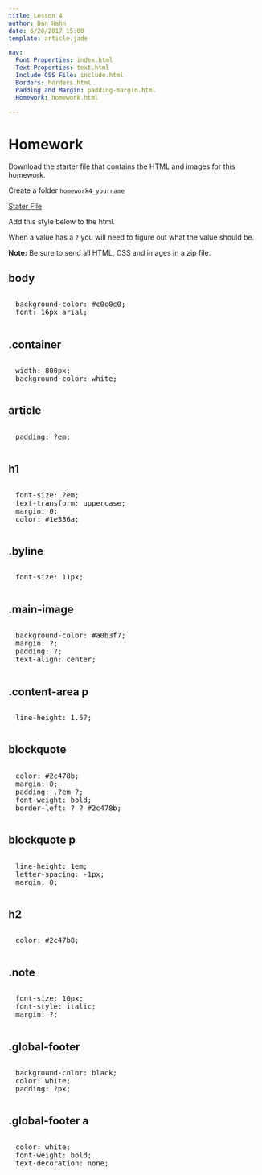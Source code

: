 ```yaml
---
title: Lesson 4
author: Dan Hahn
date: 6/28/2017 15:00
template: article.jade

nav:
  Font Properties: index.html
  Text Properties: text.html
  Include CSS File: include.html
  Borders: borders.html
  Padding and Margin: padding-margin.html
  Homework: homework.html

---
```


# Homework

Download the starter file that contains the HTML and images for this homework.

Create a folder `homework4_yourname`

[Stater File](homework-week4.zip)

Add this style below to the html.

When a value has a `?` you will need to figure out what the value should be.

**Note:** Be sure to send all HTML, CSS and images in a zip file.

## body
<pre style="white-space:pre-line;padding: 1em;">
	background-color: #c0c0c0;
	font: 16px arial;
</pre>


## .container
<pre style="white-space:pre-line;padding: 1em;">
	width: 800px;
	background-color: white;
</pre>


## article
<pre style="white-space:pre-line;padding: 1em;">
	padding: ?em;
</pre>


## h1
<pre style="white-space:pre-line;padding: 1em;">
	font-size: ?em;
	text-transform: uppercase;
	margin: 0;
	color: #1e336a;
</pre>


## .byline
<pre style="white-space:pre-line;padding: 1em;">
	font-size: 11px;
</pre>


## .main-image
<pre style="white-space:pre-line;padding: 1em;">
	background-color: #a0b3f7;
	margin: ?;
	padding: ?;
	text-align: center;
</pre>


## .content-area p
<pre style="white-space:pre-line;padding: 1em;">
	line-height: 1.5?;
</pre>


## blockquote
<pre style="white-space:pre-line;padding: 1em;">
	color: #2c478b;
	margin: 0;
	padding: .?em ?;
	font-weight: bold;
	border-left: ? ? #2c478b;
</pre>


## blockquote p
<pre style="white-space:pre-line;padding: 1em;">
	line-height: 1em;
	letter-spacing: -1px;
	margin: 0;
</pre>


## h2
<pre style="white-space:pre-line;padding: 1em;">
	color: #2c47b8;
</pre>


## .note
<pre style="white-space:pre-line;padding: 1em;">
	font-size: 10px;
	font-style: italic;
	margin: ?;
</pre>


## .global-footer
<pre style="white-space:pre-line;padding: 1em;">
	background-color: black;
	color: white;
	padding: ?px;
</pre>


## .global-footer a
<pre style="white-space:pre-line;padding: 1em;">
	color: white;
	font-weight: bold;
	text-decoration: none;
</pre>


<div class="homework-view" data-lesson="lesson4"></div>
